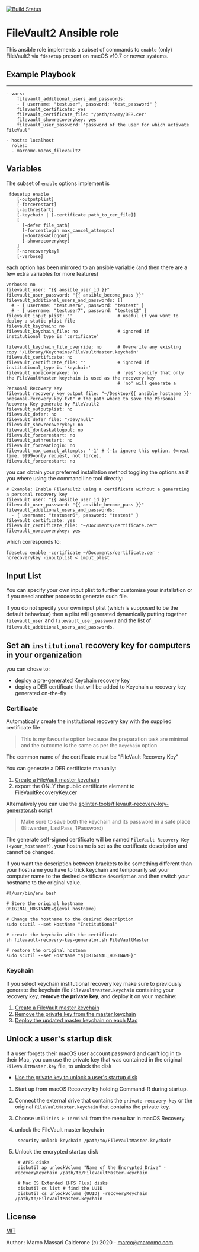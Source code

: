 [![Build Status](https://api.travis-ci.com/marcomc/ansible-role-macos-filevault2.png)](https://www.travis-ci.com/github/marcomc/ansible-role-macos-filevault2/builds)
# FileVault2 Ansible role

This ansible role implements a subset of commands to `enable` (only) FileVault2 via `fdesetup` present on macOS v10.7 or newer systems.

## Example Playbook
----------------
    - vars:
        filevault_additional_users_and_passwords:
        - { username: "testuser", password: "test_password" }
        filevault_certificate: yes
        filevault_certificate_file: "/path/to/my/DER.cer"
        filevault_showrecoverykey: yes
        filevault_user_password: "password of the user for which activate FileVaul"

    - hosts: localhost
      roles:
      - marcomc.macos_filevault2

## Variables
The subset of `enable` options implement is

     fdesetup enable
        [-outputplist]
        [-forcerestart]
        [-authrestart]
        [-keychain | [-certificate path_to_cer_file]]
        [
          [-defer file_path]
          [-forceatlogin max_cancel_attempts]
          [-dontaskatlogout]
          [-showrecoverykey]
        ]
        [-norecoverykey]
        [-verbose]

each option has been mirrored to an ansible variable (and then there are a few extra variables for more features)

    verbose: no
    filevault_user: "{{ ansible_user_id }}"
    filevault_user_password: "{{ ansible_become_pass }}"
    filevault_additional_users_and_passwords: []
      # - { username: "testuser6", password: "testest" }
      # - { username: "testuser7", password: "testest2" }
    filevault_input_plist: ''                 # useful if you want to deploy a static plist file
    filevault_keychain: no
    filevault_keychain_file: no               # ignored if institutional_type is 'certificate'

    filevault_keychain_file_override: no      # Overwrite any existing copy '/Library/Keychains/FileVaultMaster.keychain'
    filevault_certificate: no
    filevault_certificate_file: ""            # ignored if institutional_type is 'keychain'
    filevault_norecoverykey: no               # 'yes' specify that only the FileVaultMaster keychain is used as the recovery key
                                              # 'no' will generate a Personal Recovery Key
    filevault_recovery_key_output_file: "~/Desktop/{{ ansible_hostname }}-presonal-recovery-key.txt" # the path where to save the Personal Recovery Key generate by FileVault2
    filevault_outputplist: no
    filevault_defer: no
    filevault_defer_file: "/dev/null"
    filevault_showrecoverykey: no
    filevault_dontaskatlogout: no
    filevault_forcerestart: no
    filevault_authrestart: no
    filevault_forceatlogin: no
    filevault_max_cancel_attempts: '-1' # (-1: ignore this option, 0=next time, 9999=only request, not force).
    filevault_forcerestart: no

you can obtain your preferred installation method toggling the options as if you where using the command line tool directly:


    # Example: Enable FileVault2 using a certificate without a generating a personal recovery key
    filevault_user: "{{ ansible_user_id }}"
    filevault_user_password: "{{ ansible_become_pass }}"
    filevault_additional_users_and_passwords:
      - { username: "testuser6", password: "testest" }
    filevault_certificate: yes
    filevault_certificate_file: "~/Documents/certificate.cer"
    filevault_norecoverykey: yes

which corresponds to:

    fdesetup enable -certificate ~/Documents/certificate.cer -norecoverykey -inputplist < imput_plist


## Input List
You can specify your own input plist to further customise your installation or if you need another process to generate such file.

If you do not specify your own input plist (which is supposed to be the default behaviour) then a plist will generated dynamically putting together `filevault_user` and `filevault_user_password` and the list of `filevault_additional_users_and_passwords`.

## Set an `institutional` recovery key for computers in your organization
you can chose to:
* deploy a pre-generated Keychain recovery key
* deploy a DER certificate that will be added to Keychain a recovery key generated on-the-fly

### Certificate
Automatically create the institutional recovery key with the supplied certificate file
> This is my favourite option because the preparation task are minimal and the outcome is the same as per the `Keychain` option

The common name of the certificate must be "FileVault Recovery Key"

You can generate a DER certificate manually:
  1. [Create a FileVault master keychain](https://support.apple.com/en-us/HT202385#create)
  2. export the ONLY the public certificate element to FileVaultRecoveryKey.cer

Alternatively you can use the [splinter-tools/filevault-recovery-key-generator.sh](https://github.com/marcomc/splinter-tools/blob/master/recovery_key_cert_generator.sh) script
> Make sure to save both the keychain and its password in a safe place (Bitwarden, LastPass, 1Password)

The generate self-signed certificate will be named `FileVault Recovery Key (<your_hostname?)`.
your hostname is set as the certificate description and cannot be changed.

If you want the description between brackets to be something different than your hostname you have to trick keychain and temporarily set your computer name to the desired certificate `description` and then switch your hostname to the original value.

    #!/usr/bin/env bash

    # Store the original hostname
    ORIGINAL_HOSTNAME=$(eval hostname)

    # Change the hostname to the desired description
    sudo scutil --set HostName "Institutional"

    # create the keychain with the certificate
    sh filevault-recovery-key-generator.sh FileVaultMaster

    # restore the original hostnam
    sudo scutil --set HostName "${ORIGINAL_HOSTNAME}"


### Keychain
If you select keychain institutional recovery key make sure to previously generate the keychain file `FileVaultMaster.keychain` containing your recovery key, __remove the private key__, and deploy it on your machine:

1. [Create a FileVault master keychain](https://support.apple.com/en-us/HT202385#create)
2. [Remove the private key from the master keychain](https://support.apple.com/en-us/HT202385#update)
3. [Deploy the updated master keychain on each Mac](https://support.apple.com/en-us/HT202385#deploy)


## Unlock a user's startup disk
If a user forgets their macOS user account password and can't log in to their Mac, you can use the private key that was contained in the original `FileVaultMaster.key` file, to unlock the disk

* [Use the private key to unlock a user's startup disk](https://support.apple.com/en-us/HT202385#unlock)
1. Start up from macOS Recovery by holding Command-R during startup.
2. Connect the external drive that contains the `private-recovery-key` or the original `FileVaultMaster.keychain` that contains the private key.
3. Choose `Utilities > Terminal` from the menu bar in macOS Recovery.
4. unlock the FileVault master keychain

        security unlock-keychain /path/to/FileVaultMaster.keychain

5. Unlock the encrypted startup disk

        # APFS disks
        diskutil ap unlockVolume "Name of the Encrypted Drive" -recoveryKeychain /path/to/FileVaultMaster.keychain

        # Mac OS Extended (HFS Plus) disks
        diskutil cs list # find the UUID
        diskutil cs unlockVolume {UUID} -recoveryKeychain /path/to/FileVaultMaster.keychain


License
-------

[MIT](LICENSE)

Author : Marco Massari Calderone (c) 2020 - marco@marcomc.com
